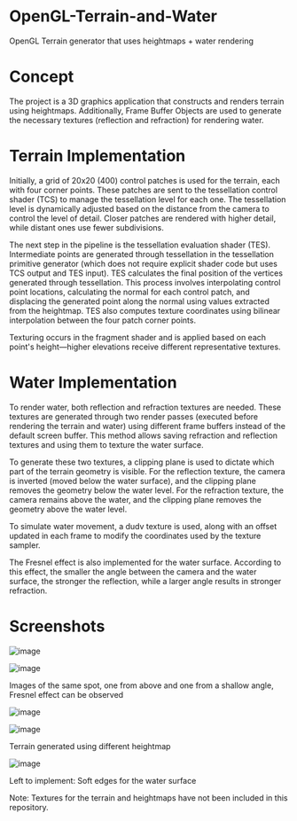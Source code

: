 # OpenGL-Terrain-and-Water
OpenGL Terrain generator that uses heightmaps + water rendering

# Concept
The project is a 3D graphics application that constructs and renders terrain using heightmaps. Additionally, Frame Buffer Objects are used to generate the necessary textures (reflection and refraction) for rendering water.

# Terrain Implementation
Initially, a grid of 20x20 (400) control patches is used for the terrain, each with four corner points. These patches are sent to the tessellation control shader (TCS) to manage the tessellation level for each one. The tessellation level is dynamically adjusted based on the distance from the camera to control the level of detail. Closer patches are rendered with higher detail, while distant ones use fewer subdivisions.

The next step in the pipeline is the tessellation evaluation shader (TES). Intermediate points are generated through tessellation in the tessellation primitive generator (which does not require explicit shader code but uses TCS output and TES input). TES calculates the final position of the vertices generated through tessellation. This process involves interpolating control point locations, calculating the normal for each control patch, and displacing the generated point along the normal using values extracted from the heightmap. TES also computes texture coordinates using bilinear interpolation between the four patch corner points.

Texturing occurs in the fragment shader and is applied based on each point's height—higher elevations receive different representative textures.

# Water Implementation
To render water, both reflection and refraction textures are needed. These textures are generated through two render passes (executed before rendering the terrain and water) using different frame buffers instead of the default screen buffer. This method allows saving refraction and reflection textures and using them to texture the water surface.

To generate these two textures, a clipping plane is used to dictate which part of the terrain geometry is visible. For the reflection texture, the camera is inverted (moved below the water surface), and the clipping plane removes the geometry below the water level. For the refraction texture, the camera remains above the water, and the clipping plane removes the geometry above the water level.

To simulate water movement, a dudv texture is used, along with an offset updated in each frame to modify the coordinates used by the texture sampler.

The Fresnel effect is also implemented for the water surface. According to this effect, the smaller the angle between the camera and the water surface, the stronger the reflection, while a larger angle results in stronger refraction.

# Screenshots
![image](https://github.com/user-attachments/assets/e4722117-b791-47d4-8676-6680f4d1511f)

![image](https://github.com/user-attachments/assets/567139bc-b30a-436a-b441-9923b8908a69)

Images of the same spot, one from above and one from a shallow angle, Fresnel effect can be observed

![image](https://github.com/user-attachments/assets/247792e2-fd52-4927-9f47-dffc2db16acb)

![image](https://github.com/user-attachments/assets/984f3064-af83-4319-b438-dab4a7fe8b0a)

Terrain generated using different heightmap

![image](https://github.com/user-attachments/assets/c2dca3be-ac19-4d13-9cf1-bec78424e888)

Left to implement: Soft edges for the water surface

Note: Textures for the terrain and heightmaps have not been included in this repository.



